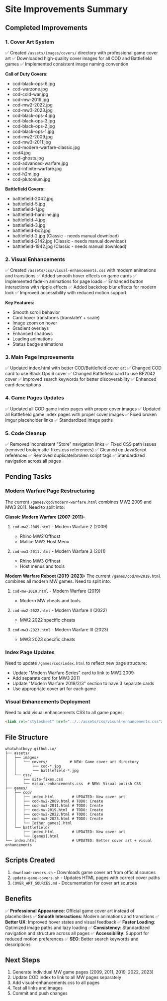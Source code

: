 # Site Improvements Summary

## Completed Improvements

### 1. Cover Art System
✅ Created `/assets/images/covers/` directory with professional game cover art
✅ Downloaded high-quality cover images for all COD and Battlefield games
✅ Implemented consistent image naming convention

**Call of Duty Covers:**
- cod-black-ops-6.jpg
- cod-warzone.jpg
- cod-cold-war.jpg
- cod-mw-2019.jpg
- cod-mw2-2022.jpg
- cod-mw3-2023.jpg
- cod-black-ops-4.jpg
- cod-black-ops-3.jpg
- cod-black-ops-2.jpg
- cod-black-ops-1.jpg
- cod-mw2-2009.jpg
- cod-mw3-2011.jpg
- cod-modern-warfare-classic.jpg
- cod4.jpg
- cod-ghosts.jpg
- cod-advanced-warfare.jpg
- cod-infinite-warfare.jpg
- cod-h2m.jpg
- cod-plutonium.jpg

**Battlefield Covers:**
- battlefield-2042.jpg
- battlefield-5.jpg
- battlefield-1.jpg
- battlefield-hardline.jpg
- battlefield-4.jpg
- battlefield-3.jpg
- battlefield-bc2.jpg
- battlefield-2.jpg (Classic - needs manual download)
- battlefield-2142.jpg (Classic - needs manual download)
- battlefield-1942.jpg (Classic - needs manual download)

### 2. Visual Enhancements
✅ Created `/assets/css/visual-enhancements.css` with modern animations and transitions
✅ Added smooth hover effects on game cards
✅ Implemented fade-in animations for page loads
✅ Enhanced button interactions with ripple effects
✅ Added backdrop blur effects for modern look
✅ Improved accessibility with reduced motion support

**Key Features:**
- Smooth scroll behavior
- Card hover transforms (translateY + scale)
- Image zoom on hover
- Gradient overlays
- Enhanced shadows
- Loading animations
- Status badge animations

### 3. Main Page Improvements
✅ Updated index.html with better COD/Battlefield cover art
✅ Changed COD card to use Black Ops 6 cover
✅ Changed Battlefield card to use BF2042 cover
✅ Improved search keywords for better discoverability
✅ Enhanced card descriptions

### 4. Game Pages Updates
✅ Updated all COD game index pages with proper cover images
✅ Updated all Battlefield game index pages with proper cover images
✅ Fixed broken Imgur placeholder links
✅ Standardized image paths

### 5. Code Cleanup
✅ Removed inconsistent "Store" navigation links
✅ Fixed CSS path issues (removed broken site-fixes.css references)
✅ Cleaned up JavaScript references
✅ Removed duplicate/broken script tags
✅ Standardized navigation across all pages

## Pending Tasks

### Modern Warfare Page Restructuring
The current `/games/cod/modern-warfare.html` combines MW2 2009 and MW3 2011. Need to split into:

**Classic Modern Warfare (2007-2011):**
1. `cod-mw2-2009.html` - Modern Warfare 2 (2009)
   - Rhino MW2 Offhost
   - Malice MW2 Host Menu

2. `cod-mw3-2011.html` - Modern Warfare 3 (2011)
   - Rhino MW3 Offhost
   - Host menus and tools

**Modern Warfare Reboot (2019-2023):**
The current `/games/cod/mw2019.html` combines all modern MW games. Need to split into:

1. `cod-mw-2019.html` - Modern Warfare (2019)
   - Modern MW cheats and tools

2. `cod-mw2-2022.html` - Modern Warfare II (2022)
   - MW2 2022 specific cheats

3. `cod-mw3-2023.html` - Modern Warfare III (2023)
   - MW3 2023 specific cheats

### Index Page Updates
Need to update `/games/cod/index.html` to reflect new page structure:
- Update "Modern Warfare Series" card to link to MW2 2009
- Add separate card for MW3 2011
- Update "Modern Warfare 2019/2/3" section to have 3 separate cards
- Use appropriate cover art for each game

### Visual Enhancements Deployment
Need to add visual enhancements CSS to all game pages:
```html
<link rel="stylesheet" href="../../assets/css/visual-enhancements.css">
```

## File Structure

```
whatwhatboyy.github.io/
├── assets/
│   ├── images/
│   │   └── covers/          # NEW: Game cover art directory
│   │       ├── cod-*.jpg
│   │       └── battlefield-*.jpg
│   └── css/
│       ├── site-fixes.css
│       └── visual-enhancements.css  # NEW: Visual polish CSS
├── games/
│   ├── cod/
│   │   ├── index.html        # UPDATED: New cover art
│   │   ├── cod-mw2-2009.html # TODO: Create
│   │   ├── cod-mw3-2011.html # TODO: Create
│   │   ├── cod-mw-2019.html  # TODO: Create
│   │   ├── cod-mw2-2022.html # TODO: Create
│   │   ├── cod-mw3-2023.html # TODO: Create
│   │   └── [other games].html
│   └── battlefield/
│       ├── index.html        # UPDATED: New cover art
│       └── [games].html
└── index.html                # UPDATED: Better cover art + visual enhancements

```

## Scripts Created

1. `download-covers.sh` - Downloads game cover art from official sources
2. `update-game-covers.sh` - Updates HTML pages with correct cover paths
3. `COVER_ART_SOURCES.md` - Documentation for cover art sources

## Benefits

✅ **Professional Appearance**: Official game cover art instead of placeholders
✅ **Smooth Interactions**: Modern animations and transitions
✅ **Better UX**: Improved hover states and visual feedback
✅ **Faster Loading**: Optimized image paths and lazy loading
✅ **Consistency**: Standardized navigation and structure across all pages
✅ **Accessibility**: Support for reduced motion preferences
✅ **SEO**: Better search keywords and descriptions

## Next Steps

1. Generate individual MW game pages (2009, 2011, 2019, 2022, 2023)
2. Update COD index to link to all MW pages separately
3. Add visual-enhancements.css to all pages
4. Test all links and images
5. Commit and push changes
